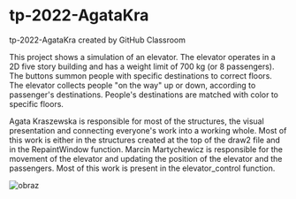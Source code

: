 # tp-2022-AgataKra
tp-2022-AgataKra created by GitHub Classroom

This project shows a simulation of an elevator. The elevator operates in a 2D five story building and has a weight limit of 700 kg (or 8 passengers).
The buttons summon people with specific destinations to correct floors. The elevator collects people "on the way" up or down, according to passenger's destinations. People's destinations are matched with color to specific floors.

Agata Kraszewska is responsible for most of the structures, the visual presentation and connecting everyone's work into a working whole. Most of this work is either in the structures created at the top of the draw2 file and in the RepaintWindow function.
Marcin Martychewicz is responsible for the movement of the elevator and updating the position of the elevator and the passengers. Most of this work is present in the elevator_control function.

![obraz](https://user-images.githubusercontent.com/106385783/175939681-3d4d62bd-795e-4302-b86a-4a2e300e17a0.png)

